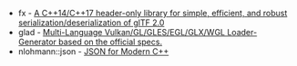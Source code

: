 - fx - [A C++14/C++17 header-only library for simple, efficient, and robust serialization/deserialization of glTF 2.0 ](https://github.com/jessey-git/fx-gltf)
- glad - [Multi-Language Vulkan/GL/GLES/EGL/GLX/WGL Loader-Generator based on the official specs. ](https://github.com/Dav1dde/glad)
- nlohmann::json - [JSON for Modern C++](https://github.com/nlohmann/json)


